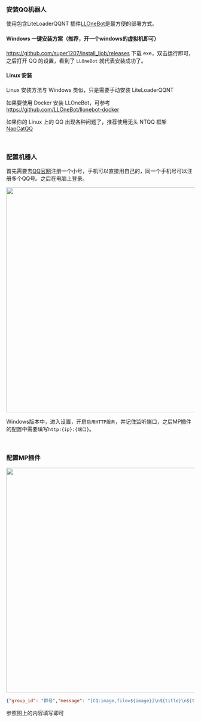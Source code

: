 ### 安装QQ机器人

使用包含LiteLoaderQQNT 插件[LLOneBot](https://github.com/LLOneBot/LLOneBot?tab=readme-ov-file)是最方便的部署方式。

#### Windows 一键安装方案（推荐，开一个windows的虚拟机即可）

<https://github.com/super1207/install_llob/releases> 下载 exe，双击运行即可，之后打开 QQ 的设置，看到了 `LLOneBot` 就代表安装成功了。

#### Linux 安装

Linux 安装方法与 Windows 类似，只是需要手动安装 LiteLoaderQQNT

如果要使用 Docker 安装 LLOneBot，可参考 <https://github.com/LLOneBot/llonebot-docker>

如果你的 Linux 上的 QQ 出现各种问题了，推荐使用无头 NTQQ 框架 [NapCatQQ](https://github.com/NapNeko/NapCatQQ)

<br>


### 配置机器人

首先需要去[QQ官网](https://www.qq.com)注册一个小号，手机可以直接用自己的，同一个手机号可以注册多个QQ号。之后在电脑上登录。

 <div align=center> <img src="https://github.com/Putarku/MoviePilot-Help/raw/main/img/QQ_1726579343068.png" width="600"> </div>

Windows版本中，进入设置，开启`启用HTTP服务`，并记住监听端口，之后MP插件的配置中需要填写`http:{ip}:{端口}`。

<br>

### 配置MP插件
 <div align=center> <img src="https://github.com/Putarku/MoviePilot-Help/raw/main/img/QQ_1726579589520.png" width="600"> </div>

```json
{"group_id": "群号","message": "[CQ:image,file=${image}]\n${title}\n${text}"}
```

参照图上的内容填写即可

